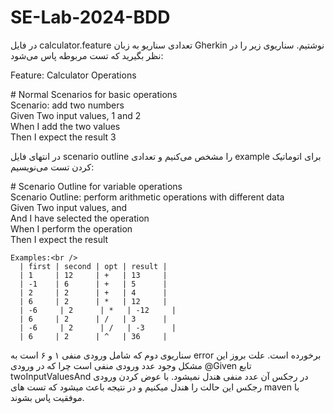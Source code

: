 # SE-Lab-2024-BDD

در فایل calculator.feature تعدادی سناریو به زبان Gherkin نوشتیم. سناریوی زیر را در نظر بگیرید که تست مربوطه پاس می‌شود:

Feature: Calculator Operations

  \# Normal Scenarios for basic operations<br />
  Scenario: add two numbers<br />
    Given Two input values, 1 and 2<br />
    When I add the two values<br />
    Then I expect the result 3<br />

در انتهای فایل scenario outline را مشخص می‌کنیم و تعدادی example برای اتوماتیک کردن تست می‌نویسیم:

  \# Scenario Outline for variable operations<br />
  Scenario Outline: perform arithmetic operations with different data<br />
    Given Two input values, <first> and <second><br />
    And I have selected the operation <opt><br />
    When I perform the operation<br />
    Then I expect the result <result><br />

    Examples:<br />
      | first | second | opt | result |
      | 1     | 12     | +   | 13     |
      | -1    | 6      | +   | 5      |
      | 2     | 2      | +   | 4      |
      | 6     | 2      | *   | 12     |
      | -6     | 2      | *   | -12     |
      | 6     | 2      | /   | 3      |
      | -6     | 2      | /   | -3      |
      | 6     | 2      | ^   | 36     |



سناریوی دوم که شامل ورودی منفی ۱ و ۶ است به error برخورده است.
علت بروز این مشکل وجود عدد ورودی منفی است چرا که در ورودی @Given تابع twoInputValuesAnd در رجکس آن عدد منفی هندل نمیشود.
با عوض کردن ورودی رجکس این حالت را هندل میکنیم و در نتیجه باعث میشود که تست های maven با موفقیت پاس بشوند.
